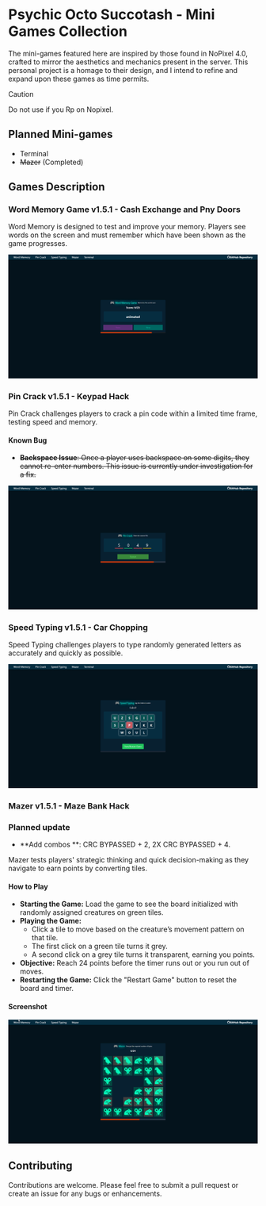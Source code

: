 # Psychic Octo Succotash - Mini Games Collection

The mini-games featured here are inspired by those found in NoPixel 4.0, crafted to mirror the aesthetics and mechanics present in the server. This personal project is a homage to their design, and I intend to refine and expand upon these games as time permits.

> [!CAUTION]
> Do not use if you Rp on Nopixel.

## Planned Mini-games
- Terminal
- ~~Mazer~~ (Completed)

## Games Description

### Word Memory Game v1.5.1 - Cash Exchange and Pny Doors

Word Memory is designed to test and improve your memory. Players see words on the screen and must remember which have been shown as the game progresses.

![word](https://github.com/OgPaine/psychic-octo-succotash/blob/main/WordMemory.png)

### Pin Crack v1.5.1 - Keypad Hack

Pin Crack challenges players to crack a pin code within a limited time frame, testing speed and memory. 

#### Known Bug
- ~~**Backspace Issue**: Once a player uses backspace on some digits, they cannot re-enter numbers. This issue is currently under investigation for a fix.~~

![pincrack](https://github.com/OgPaine/psychic-octo-succotash/blob/main/PinCrack.png)

### Speed Typing v1.5.1 - Car Chopping

Speed Typing challenges players to type randomly generated letters as accurately and quickly as possible.

![speed](https://github.com/OgPaine/psychic-octo-succotash/blob/main/SpeedTyping.png)

### Mazer v1.5.1 - Maze Bank Hack
### Planned update
- **Add combos **: CRC BYPASSED + 2, 2X CRC BYPASSED + 4.


Mazer tests players' strategic thinking and quick decision-making as they navigate to earn points by converting tiles.

#### How to Play

- **Starting the Game:** Load the game to see the board initialized with randomly assigned creatures on green tiles.
- **Playing the Game:**
  - Click a tile to move based on the creature’s movement pattern on that tile.
  - The first click on a green tile turns it grey.
  - A second click on a grey tile turns it transparent, earning you points.
- **Objective:** Reach 24 points before the timer runs out or you run out of moves.
- **Restarting the Game:** Click the "Restart Game" button to reset the board and timer.

#### Screenshot

![mazer](https://github.com/OgPaine/psychic-octo-succotash/blob/main/Mazer.png)

## Contributing

Contributions are welcome. Please feel free to submit a pull request or create an issue for any bugs or enhancements.
